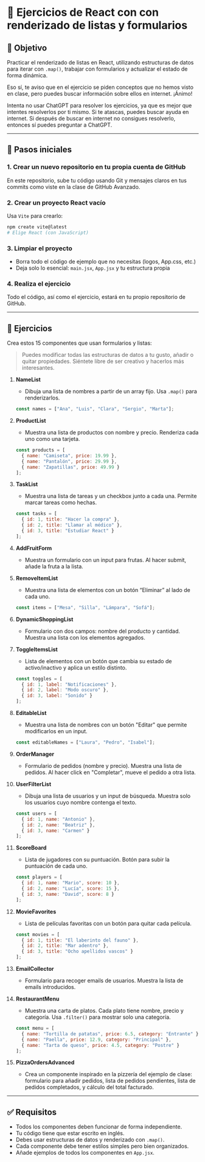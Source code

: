# 🧪 Ejercicios de React con con renderizado de listas y formularios

## 🌟 Objetivo

Practicar el renderizado de listas en React, utilizando estructuras de datos para iterar con `.map()`, trabajar con formularios y actualizar el estado de forma dinámica.

Eso sí, te aviso que en el ejercicio se piden conceptos que no hemos visto en clase, pero puedes buscar información sobre ellos en internet. ¡Ánimo!

Intenta no usar ChatGPT para resolver los ejercicios, ya que es mejor que intentes resolverlos por ti mismo. Si te atascas, puedes buscar ayuda en internet. Si después de buscar en internet no consigues resolverlo, entonces sí puedes preguntar a ChatGPT.

---

## 🚀 Pasos iniciales

### 1. Crear un nuevo repositorio en tu propia cuenta de GitHub
En este repositorio, sube tu código usando Git y mensajes claros en tus commits como viste en la clase de GitHub Avanzado.

### 2. Crear un proyecto React vacío

Usa `Vite` para crearlo:

```bash
npm create vite@latest
# Elige React (con JavaScript)
```

### 3. Limpiar el proyecto

- Borra todo el código de ejemplo que no necesitas (logos, App.css, etc.)
- Deja solo lo esencial: `main.jsx`, `App.jsx` y tu estructura propia

### 4. Realiza el ejercicio
Todo el código, así como el ejercicio, estará en tu propio repositorio de GitHub.

---

## 🧹 Ejercicios

Crea estos 15 componentes que usan formularios y listas:

> Puedes modificar todas las estructuras de datos a tu gusto, añadir o quitar propiedades. Siéntete libre de ser creativo y hacerlos más interesantes.

1. **NameList**
   - Dibuja una lista de nombres a partir de un array fijo. Usa `.map()` para renderizarlos.
   ```js
   const names = ["Ana", "Luis", "Clara", "Sergio", "Marta"];
   ```

2. **ProductList**
   - Muestra una lista de productos con nombre y precio. Renderiza cada uno como una tarjeta.
   ```js
   const products = [
     { name: "Camiseta", price: 19.99 },
     { name: "Pantalón", price: 29.99 },
     { name: "Zapatillas", price: 49.99 }
   ];
   ```

3. **TaskList**
   - Muestra una lista de tareas y un checkbox junto a cada una. Permite marcar tareas como hechas.
   ```js
   const tasks = [
     { id: 1, title: "Hacer la compra" },
     { id: 2, title: "Llamar al médico" },
     { id: 3, title: "Estudiar React" }
   ];
   ```

4. **AddFruitForm**
   - Muestra un formulario con un input para frutas. Al hacer submit, añade la fruta a la lista.

5. **RemoveItemList**
   - Muestra una lista de elementos con un botón “Eliminar” al lado de cada uno.
   ```js
   const items = ["Mesa", "Silla", "Lámpara", "Sofá"];
   ```

6. **DynamicShoppingList**
   - Formulario con dos campos: nombre del producto y cantidad. Muestra una lista con los elementos agregados.

7. **ToggleItemsList**
   - Lista de elementos con un botón que cambia su estado de activo/inactivo y aplica un estilo distinto.
   ```js
   const toggles = [
     { id: 1, label: "Notificaciones" },
     { id: 2, label: "Modo oscuro" },
     { id: 3, label: "Sonido" }
   ];
   ```

8. **EditableList**
   - Muestra una lista de nombres con un botón "Editar" que permite modificarlos en un input.
   ```js
   const editableNames = ["Laura", "Pedro", "Isabel"];
   ```

9. **OrderManager**
   - Formulario de pedidos (nombre y precio). Muestra una lista de pedidos. Al hacer click en "Completar", mueve el pedido a otra lista.

10. **UserFilterList**
    - Dibuja una lista de usuarios y un input de búsqueda. Muestra solo los usuarios cuyo nombre contenga el texto.
    ```js
    const users = [
      { id: 1, name: "Antonio" },
      { id: 2, name: "Beatriz" },
      { id: 3, name: "Carmen" }
    ];
    ```

11. **ScoreBoard**
    - Lista de jugadores con su puntuación. Botón para subir la puntuación de cada uno.
    ```js
    const players = [
      { id: 1, name: "Mario", score: 10 },
      { id: 2, name: "Lucía", score: 15 },
      { id: 3, name: "David", score: 8 }
    ];
    ```

12. **MovieFavorites**
    - Lista de películas favoritas con un botón para quitar cada película.
    ```js
    const movies = [
      { id: 1, title: "El laberinto del fauno" },
      { id: 2, title: "Mar adentro" },
      { id: 3, title: "Ocho apellidos vascos" }
    ];
    ```

13. **EmailCollector**
    - Formulario para recoger emails de usuarios. Muestra la lista de emails introducidos.

14. **RestaurantMenu**
    - Muestra una carta de platos. Cada plato tiene nombre, precio y categoría. Usa `.filter()` para mostrar solo una categoría.
    ```js
    const menu = [
      { name: "Tortilla de patatas", price: 6.5, category: "Entrante" },
      { name: "Paella", price: 12.9, category: "Principal" },
      { name: "Tarta de queso", price: 4.5, category: "Postre" }
    ];
    ```

15. **PizzaOrdersAdvanced**
    - Crea un componente inspirado en la pizzería del ejemplo de clase: formulario para añadir pedidos, lista de pedidos pendientes, lista de pedidos completados, y cálculo del total facturado.

---

## ✅ Requisitos

- Todos los componentes deben funcionar de forma independiente.
- Tu código tiene que estar escrito en inglés.
- Debes usar estructuras de datos y renderizado con `.map()`.
- Cada componente debe tener estilos simples pero bien organizados.
- Añade ejemplos de todos los componentes en `App.jsx`.